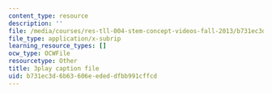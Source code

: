 ```yaml
---
content_type: resource
description: ''
file: /media/courses/res-tll-004-stem-concept-videos-fall-2013/b731ec3d6b63606eededdfbb991cffcd_jwfeVqhqEB8.srt
file_type: application/x-subrip
learning_resource_types: []
ocw_type: OCWFile
resourcetype: Other
title: 3play caption file
uid: b731ec3d-6b63-606e-eded-dfbb991cffcd
---
```

